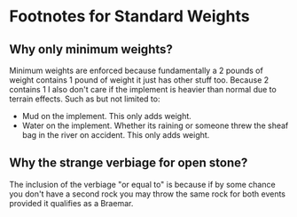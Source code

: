 # Footnotes for Standard Weights

## Why only minimum weights?
Minimum weights are enforced because fundamentally a 2 pounds of weight contains 1 pound of weight it just has other stuff too.
Because 2 contains 1 I also don't care if the implement is heavier than normal due to terrain effects. Such as but not limited to:
- Mud on the implement. This only adds weight.
- Water on the implement. Whether its raining or someone threw the sheaf bag in the river on accident. This only adds weight.

## Why the strange verbiage for open stone?
The inclusion of the verbiage "or equal to" is because if by some chance you don't have a second rock you may throw the same rock for both events provided it qualifies as a Braemar.